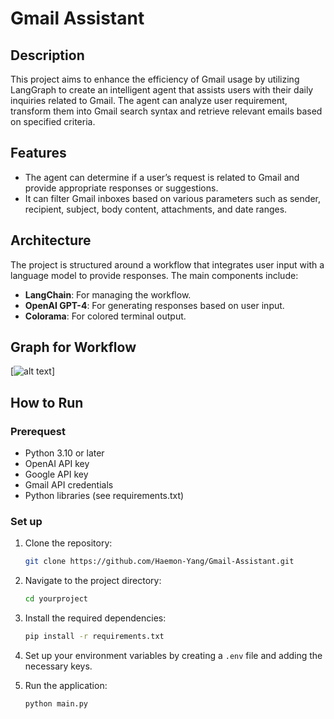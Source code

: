 # Gmail Assistant

## Description
This project aims to enhance the efficiency of Gmail usage by utilizing LangGraph to create an intelligent agent that assists users with their daily inquiries related to Gmail. The agent can analyze user requirement, transform them into Gmail search syntax and retrieve relevant emails based on specified criteria.

## Features

- The agent can determine if a user’s request is related to Gmail and provide appropriate responses or suggestions.
- It can filter Gmail inboxes based on various parameters such as sender, recipient, subject, body content, attachments, and date ranges.

## Architecture

The project is structured around a workflow that integrates user input with a language model to provide responses. The main components include:

- **LangChain**: For managing the workflow.
- **OpenAI GPT-4**: For generating responses based on user input.
- **Colorama**: For colored terminal output.

## Graph for Workflow

[![alt text](stategraph_output.png)]

## How to Run

### Prerequest

- Python 3.10 or later
- OpenAI API key
- Google API key
- Gmail API credentials
- Python libraries (see requirements.txt)

### Set up

1. Clone the repository:

   ```bash
   git clone https://github.com/Haemon-Yang/Gmail-Assistant.git
   ```

2. Navigate to the project directory:

   ```bash
   cd yourproject
   ```

3. Install the required dependencies:

   ```bash
   pip install -r requirements.txt
   ```

4. Set up your environment variables by creating a `.env` file and adding the necessary keys.

5. Run the application:

   ```bash
   python main.py
   ```